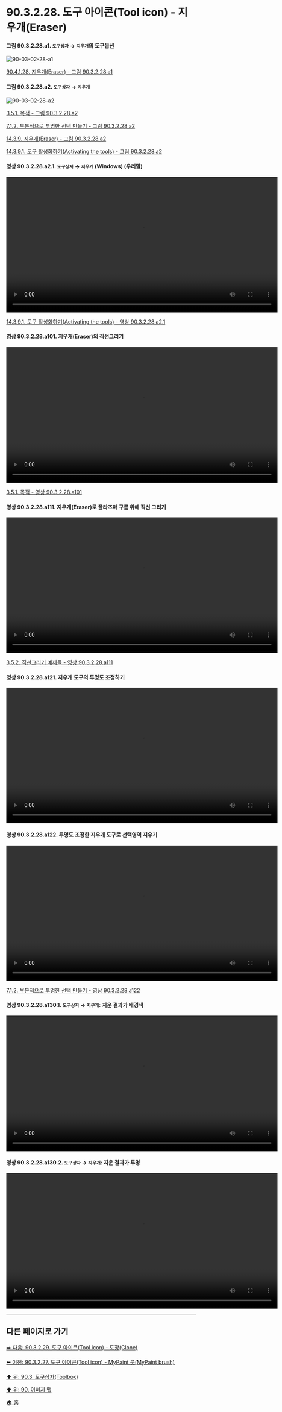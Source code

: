 # 90.3.2.28. 도구 아이콘(Tool icon) - 지우개(Eraser)

<a id="90-03-02-28-a1"></a>

#### 그림 90.3.2.28.a1. `도구상자` → `지우개`의 도구옵션
![90-03-02-28-a1](https://github.com/wonder13662/gimp/assets/15767104/9b0b855b-0923-4c7d-a71b-91a32b0876d5)

[90.4.1.28. 지우개(Eraser) - 그림 90.3.2.28.a1](./90-04-01-28-eraser.md#90-03-02-28-a1)

<a id="90-03-02-28-a2"></a>

#### 그림 90.3.2.28.a2. `도구상자` → `지우개`
![90-03-02-28-a2](https://github.com/wonder13662/gimp/assets/15767104/8e448288-3d80-449d-ac03-89757a056a1b)

[3.5.1. 목적 - 그림 90.3.2.28.a2](./03-05-01-intention.md#90-03-02-28-a2)

[7.1.2. 부분적으로 투명한 선택 만들기 - 그림 90.3.2.28.a2](./07-01-02-making_a_selection_partially_transparent.md#90-03-02-28-a2)

[14.3.9. 지우개(Eraser) - 그림 90.3.2.28.a2](./14-03-09-00-eraser.md#90-03-02-28-a2)

[14.3.9.1. 도구 활성화하기(Activating the tools) - 그림 90.3.2.28.a2](./14-03-09-01-activating_the_tool.md#90-03-02-28-a2)

<a id="90-03-02-28-a2-01"></a>

#### 영상 90.3.2.28.a2.1. `도구상자` → `지우개` (Windows) (우리말)
<video controls="controls" width="720" src="https://github.com/wonder13662/gimp/assets/15767104/cde9b920-7a5f-488f-abc3-638df65b0fc0"></video>

[14.3.9.1. 도구 활성화하기(Activating the tools) - 영상 90.3.2.28.a2.1](./14-03-09-01-activating_the_tool.md#90-03-02-28-a2-01)

<a id="90-03-02-28-a101"></a>

#### 영상 90.3.2.28.a101. 지우개(Eraser)의 직선그리기
<video controls="controls" width="720" environment="MacOS:Sonoma 14.2.1 GIMP 2.10.36" src="https://github.com/wonder13662/gimp/assets/15767104/8a80fba9-b6e8-41fd-bd2c-6427f7175a37"></video>

[3.5.1. 목적 - 영상 90.3.2.28.a101](./03-05-01-intention.md#90-03-02-28-a101)

<a id="90-03-02-28-a111"></a>

#### 영상 90.3.2.28.a111. 지우개(Eraser)로 플라즈마 구름 위에 직선 그리기
<video controls="controls" width="720" environment="MacOS:Sonoma 14.2.1 GIMP 2.10.36" src="https://github.com/wonder13662/gimp/assets/15767104/6b7f59a3-84c4-4a70-b5f3-b7ad44e04db4"></video>

[3.5.2. 직선그리기 예제들 - 영상 90.3.2.28.a111](./03-05-02-examples.md#90-03-02-28-a111)

#### 영상 90.3.2.28.a121. 지우개 도구의 투명도 조정하기
<video controls="controls" width="720" src="https://github.com/wonder13662/gimp/assets/15767104/fba39377-a21a-4f6e-8e14-16571167dbec"></video>

<a id="90-03-02-28-a122"></a>

#### 영상 90.3.2.28.a122. 투명도 조정한 지우개 도구로 선택영역 지우기
<video controls="controls" width="720" src="https://github.com/wonder13662/gimp/assets/15767104/2569f6bc-62eb-4783-afa5-16f4f5522fc6"></video>

[7.1.2. 부분적으로 투명한 선택 만들기 - 영상 90.3.2.28.a122](./07-01-02-making_a_selection_partially_transparent.md#90-03-02-28-a122)

<a id="90-03-02-28-a130-01"></a>

#### 영상 90.3.2.28.a130.1. `도구상자` → `지우개`: 지운 결과가 배경색
<video controls="controls" width="720" src="https://github.com/wonder13662/gimp/assets/15767104/cf62f8fe-d3ca-49da-b44a-23762e88ea7d"></video>

<a id="90-03-02-28-a130-02"></a>

#### 영상 90.3.2.28.a130.2. `도구상자` → `지우개`: 지운 결과가 투명
<video controls="controls" width="720" src="https://github.com/wonder13662/gimp/assets/15767104/0bc9e572-e1b1-4b86-9f86-2ba7054145f5"></video>

***

## 다른 페이지로 가기

[➡️ 다음: 90.3.2.29. 도구 아이콘(Tool icon) - 도장(Clone)](./90-03-02-29-clone.md)

[⬅️ 이전: 90.3.2.27. 도구 아이콘(Tool icon) - MyPaint 붓(MyPaint brush)](./90-03-02-27-mypaint_brush.md)

[⬆️ 위: 90.3. 도구상자(Toolbox)](./90-03-00-toolbox.md)

[⬆️ 위: 90. 이미지 맵](./90-00-image-map.md)

[🏠 홈](./00-home.md)
